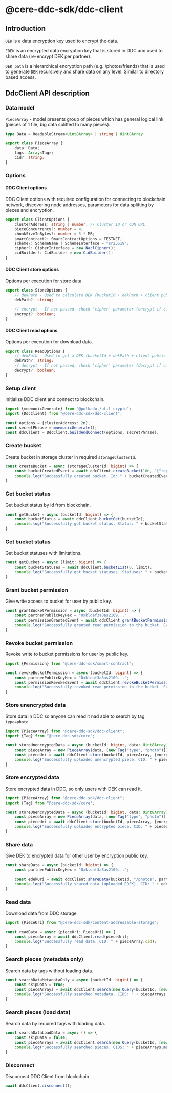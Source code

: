 # @cere-ddc-sdk/ddc-client

## Introduction

`DEK` is a data encryption key used to encrypt the data. 

`EDEK` is an encrypted data encryption key that is stored in DDC and used to share data (re-encrypt DEK per partner).

`DEK path` is a hierarchical encryption path (e.g. /photos/friends) that is used to generate `DEK` recursively and share
data on any level. Similar to directory based access.

## DdcClient API description

### Data model

`PieceArray` - model presents group of pieces which has general logical link (pieces of 1 file, big data splitted to
many pieces).

```typescript
type Data = ReadableStream<Uint8Array> | string | Uint8Array

export class PieceArray {
    data: Data;
    tags: Array<Tag>;
    cid?: string;
}
```

### Options

#### DDC Client options

DDC Client options with required configuration for connecting to blockchain network, discovering node addresses,
parameters for data splitting by pieces and encryption.

```typescript
export class ClientOptions {
    clusterAddress: string | number; // Cluster ID or CDN URL
    pieceConcurrency?: number = 4;
    chunkSizeInBytes?: number = 5 * MB;
    smartContract?: SmartContractOptions = TESTNET;
    scheme?: SchemeName | SchemeInterface = "sr25519";
    cipher?: CipherInterface = new NaclCipher();
    cidBuilder?: CidBuilder = new CidBuilder();
}
```

#### DDC Client store options

Options per execution for store data.

```typescript
export class StoreOptions {
    // dekPath - Used to calculate DEK (bucketId + dekPath + client public key). Empty if not passed.
    dekPath?: string;

    // encrypt - If not passed, check 'cipher' parameter (encrypt if cipher configured)
    encrypt?: boolean;
}
```

#### DDC Client read options

Options per execution for download data.

```typescript
export class ReadOptions {
    // dekPath - Used to get a DEK (bucketId + dekPath + client public key). Empty if not passed.
    dekPath?: string;
    // decrypt - If not passed, check 'cipher' parameter (decrypt if cipher configured)
    decrypt?: boolean;
}
```

### Setup client

Initialize DDC client and connect to blockchain.

```typescript
import {mnemonicGenerate} from "@polkadot/util-crypto";
import {DdcClient} from "@cere-ddc-sdk/ddc-client";

const options = {clusterAddress: 2n};
const secretPhrase = mnemonicGenerate();
const ddcClient = DdcClient.buildAndConnect(options, secretPhrase);
```

### Create bucket

Create bucket in storage cluster in required `storageClusterId`.

```typescript
const createBucket = async (storageClusterId: bigint) => {
    const bucketCreatedEvent = await ddcClient.createBucket(10n, `{"replication": 3}`, storageClusterId);
    console.log("Successfully created bucket. Id: " + bucketCreatedEvent.bucketId);
}
```

### Get bucket status

Get bucket status by id from blockchain.

```typescript
const getBucket = async (bucketId: bigint) => {
    const bucketStatus = await ddcClient.bucketGet(bucketId);
    console.log("Successfully got bucket status. Status: " + bucketStatus);
}
```

### Get bucket status

Get bucket statuses with limitations.

```typescript
const getBucket = async (limit: bigint) => {
    const bucketStatuses = await ddcClient.bucketList(0, limit);
    console.log("Successfully got bucket statuses. Statuses: " + bucketStatuses);
}
```

### Grant bucket permission

Give write access to bucket for user by public key.

```typescript
const grantBucketPermission = async (bucketId: bigint) => {
    const partnerPublicKeyHex = "0xkldaf3a8as2109..."
    const permissionGrantedEvent = await ddcClient.grantBucketPermission(bucketId, partnerPublicKeyHex, Permission.WRITE)
    console.log("Successfully granted read permission to the bucket. Event: " + permissionGrantedEvent);
}
```

### Revoke bucket permission

Revoke write to bucket permissions for user by public key.

```typescript
import {Permission} from "@cere-ddc-sdk/smart-contract";

const revokeBucketPermission = async (bucketId: bigint) => {
    const partnerPublicKeyHex = "0xkldaf3a8as2109...";
    const permissionRevokedEvent = await ddcClient.revokeBucketPermission(bucketId, partnerPublicKeyHex, Permission.WRITE)
    console.log("Successfully revoked read permission to the bucket. Event: " + permissionRevokedEvent);
}
```

### Store unencrypted data

Store data in DDC so anyone can read it nad able to search by tag `type=photo`.

```typescript
import {PieceArray} from "@cere-ddc-sdk/ddc-client";
import {Tag} from "@cere-ddc-sdk/core";

const storeUnencryptedData = async (bucketId: bigint, data: Uint8Array) => {
    const pieceArray = new PieceArray(data, [new Tag("type", "photo")]);
    const pieceUri = await ddcClient.store(bucketId, pieceArray, {encrypt: false});
    console.log("Successfully uploaded unencrypted piece. CID: " + pieceUri.cid);
}
```

### Store encrypted data

Store encrypted data in DDC, so only users with DEK can read it.

```typescript
import {PieceArray} from "@cere-ddc-sdk/ddc-client";
import {Tag} from "@cere-ddc-sdk/core";

const storeUnencryptedData = async (bucketId: bigint, data: Uint8Array) => {
    const pieceArray = new PieceArray(data, [new Tag("type", "photo")]);
    const pieceUri = await ddcClient.store(bucketId, pieceArray, {encrypt: true});
    console.log("Successfully uploaded encrypted piece. CID: " + pieceUri.cid);
}
```

### Share data

Give DEK to encrypted data for other user by encryption public key.

```typescript
const shareData = async (bucketId: bigint) => {
    const partnerPublicKeyHex = "0xkldaf3a8as2109...";

    const edekUri = await ddcClient.shareData(bucketId, "/photos", partnerPublicKeyHex);
    console.log("Successfully shared data (uploaded EDEK). CID: " + edekUri.cid);
}
```

### Read data

Download data from DDC storage

```typescript
import {PieceUri} from "@cere-ddc-sdk/content-addressable-storage";

const readData = async (pieceUri: PieceUri) => {
    const pieceArray = await ddcClient.read(pieceUri);
    console.log("Successfully read data. CID: " + pieceArray.cid);
}
```

### Search pieces (metadata only)

Search data by tags without loading data.

```typescript
const searchDataMetadataOnly = async (bucketId: bigint) => {
    const skipData = true;
    const pieceArrays = await ddcClient.search(new Query(bucketId, [new Tag("type", "photo")], skipData));
    console.log("Successfully searched metadata. CIDS: " + pieceArrays.map(e => e.cid));
}
```

### Search pieces (load data)

Search data by required tags with loading data.

```typescript
const searchDataLoadData = async () => {
    const skipData = false;
    const pieceArrays = await ddcClient.search(new Query(bucketId, [new Tag("type", "video")]), skipData);
    console.log("Successfully searched pieces. CIDS: " + pieceArrays.map(e => e.cid));
}
```

### Disconnect

Disconnect DDC Client from blockchain

```typescript
await ddcClient.disconnect();
```